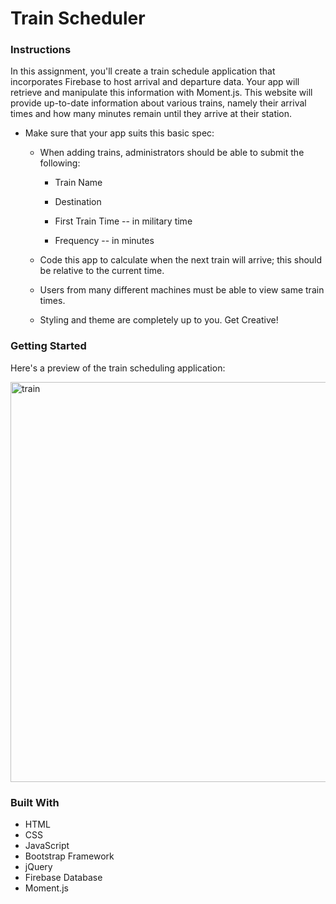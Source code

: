 # Train Scheduler

### Instructions

In this assignment, you'll create a train schedule application that incorporates Firebase to host arrival and departure data. Your app will retrieve and manipulate this information with Moment.js. This website will provide up-to-date information about various trains, namely their arrival times and how many minutes remain until they arrive at their station.

* Make sure that your app suits this basic spec:
  
  * When adding trains, administrators should be able to submit the following:
    
    * Train Name
    
    * Destination 
    
    * First Train Time -- in military time
    
    * Frequency -- in minutes
  
  * Code this app to calculate when the next train will arrive; this should be relative to the current time.
  
  * Users from many different machines must be able to view same train times.
  
  * Styling and theme are completely up to you. Get Creative!

### Getting Started

Here's a preview of the train scheduling application:

<img width="640" alt="train" src="https://user-images.githubusercontent.com/44173075/52029477-58594e00-24e1-11e9-8418-69d0b06951a4.png">

### Built With

* HTML
* CSS
* JavaScript
* Bootstrap Framework
* jQuery
* Firebase Database
* Moment.js
